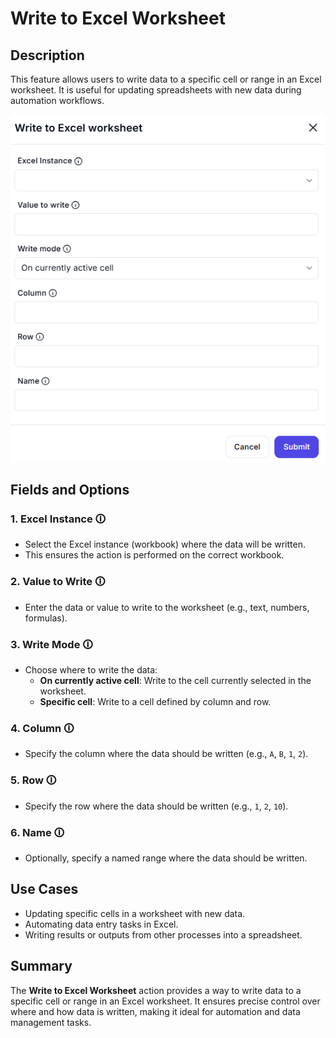 # Write to Excel Worksheet  

## Description

This feature allows users to write data to a specific cell or range in an Excel worksheet. It is useful for updating spreadsheets with new data during automation workflows.  

![Write to Excel Worksheet](write-to-excel-worksheet.png)  

## Fields and Options  

### 1. **Excel Instance** 🛈

- Select the Excel instance (workbook) where the data will be written.  
- This ensures the action is performed on the correct workbook.  

### 2. **Value to Write** 🛈

- Enter the data or value to write to the worksheet (e.g., text, numbers, formulas).  

### 3. **Write Mode** 🛈

- Choose where to write the data:  
  - **On currently active cell**: Write to the cell currently selected in the worksheet.  
  - **Specific cell**: Write to a cell defined by column and row.  

### 4. **Column** 🛈

- Specify the column where the data should be written (e.g., `A`, `B`, `1`, `2`).  

### 5. **Row** 🛈

- Specify the row where the data should be written (e.g., `1`, `2`, `10`).  

### 6. **Name** 🛈

- Optionally, specify a named range where the data should be written.  

## Use Cases

- Updating specific cells in a worksheet with new data.  
- Automating data entry tasks in Excel.  
- Writing results or outputs from other processes into a spreadsheet.  

## Summary

The **Write to Excel Worksheet** action provides a way to write data to a specific cell or range in an Excel worksheet. It ensures precise control over where and how data is written, making it ideal for automation and data management tasks.  